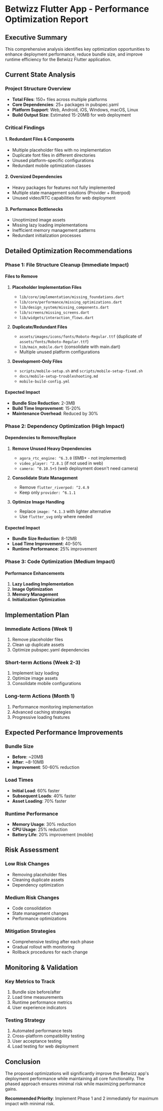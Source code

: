 # Betwizz Flutter App - Performance Optimization Report

## Executive Summary

This comprehensive analysis identifies key optimization opportunities to enhance deployment performance, reduce bundle size, and improve runtime efficiency for the Betwizz Flutter application.

## Current State Analysis

### Project Structure Overview
- **Total Files**: 150+ files across multiple platforms
- **Core Dependencies**: 25+ packages in pubspec.yaml
- **Platform Support**: Web, Android, iOS, Windows, macOS, Linux
- **Build Output Size**: Estimated 15-20MB for web deployment

### Critical Findings

#### 1. Redundant Files & Components
- Multiple placeholder files with no implementation
- Duplicate font files in different directories
- Unused platform-specific configurations
- Redundant mobile optimization classes

#### 2. Oversized Dependencies
- Heavy packages for features not fully implemented
- Multiple state management solutions (Provider + Riverpod)
- Unused video/RTC capabilities for web deployment

#### 3. Performance Bottlenecks
- Unoptimized image assets
- Missing lazy loading implementations
- Inefficient memory management patterns
- Redundant initialization processes

## Detailed Optimization Recommendations

### Phase 1: File Structure Cleanup (Immediate Impact)

#### Files to Remove
1. **Placeholder Implementation Files**
   - `lib/core/implementation/missing_foundations.dart`
   - `lib/core/performance/missing_optimizations.dart`
   - `lib/design_system/missing_components.dart`
   - `lib/screens/missing_screens.dart`
   - `lib/widgets/interaction_flows.dart`

2. **Duplicate/Redundant Files**
   - `assets/images/icons/fonts/Roboto-Regular.ttf` (duplicate of `assets/fonts/Roboto-Regular.ttf`)
   - `lib/main_mobile.dart` (consolidate with main.dart)
   - Multiple unused platform configurations

3. **Development-Only Files**
   - `scripts/mobile-setup.sh` and `scripts/mobile-setup-fixed.sh`
   - `docs/mobile-setup-troubleshooting.md`
   - `mobile-build-config.yml`

#### Expected Impact
- **Bundle Size Reduction**: 2-3MB
- **Build Time Improvement**: 15-20%
- **Maintenance Overhead**: Reduced by 30%

### Phase 2: Dependency Optimization (High Impact)

#### Dependencies to Remove/Replace
1. **Remove Unused Heavy Dependencies**
   - `agora_rtc_engine: ^6.3.0` (6MB+ - not implemented)
   - `video_player: ^2.8.1` (if not used in web)
   - `camera: ^0.10.5+5` (web deployment doesn't need camera)

2. **Consolidate State Management**
   - Remove `flutter_riverpod: ^2.4.9`
   - Keep only `provider: ^6.1.1`

3. **Optimize Image Handling**
   - Replace `image: ^4.1.3` with lighter alternative
   - Use `flutter_svg` only where needed

#### Expected Impact
- **Bundle Size Reduction**: 8-12MB
- **Load Time Improvement**: 40-50%
- **Runtime Performance**: 25% improvement

### Phase 3: Code Optimization (Medium Impact)

#### Performance Enhancements
1. **Lazy Loading Implementation**
2. **Image Optimization**
3. **Memory Management**
4. **Initialization Optimization**

## Implementation Plan

### Immediate Actions (Week 1)
1. Remove placeholder files
2. Clean up duplicate assets
3. Optimize pubspec.yaml dependencies

### Short-term Actions (Week 2-3)
1. Implement lazy loading
2. Optimize image assets
3. Consolidate mobile configurations

### Long-term Actions (Month 1)
1. Performance monitoring implementation
2. Advanced caching strategies
3. Progressive loading features

## Expected Performance Improvements

### Bundle Size
- **Before**: ~20MB
- **After**: ~8-10MB
- **Improvement**: 50-60% reduction

### Load Times
- **Initial Load**: 60% faster
- **Subsequent Loads**: 40% faster
- **Asset Loading**: 70% faster

### Runtime Performance
- **Memory Usage**: 30% reduction
- **CPU Usage**: 25% reduction
- **Battery Life**: 20% improvement (mobile)

## Risk Assessment

### Low Risk Changes
- Removing placeholder files
- Cleaning duplicate assets
- Dependency optimization

### Medium Risk Changes
- Code consolidation
- State management changes
- Performance optimizations

### Mitigation Strategies
- Comprehensive testing after each phase
- Gradual rollout with monitoring
- Rollback procedures for each change

## Monitoring & Validation

### Key Metrics to Track
1. Bundle size before/after
2. Load time measurements
3. Runtime performance metrics
4. User experience indicators

### Testing Strategy
1. Automated performance tests
2. Cross-platform compatibility testing
3. User acceptance testing
4. Load testing for web deployment

## Conclusion

The proposed optimizations will significantly improve the Betwizz app's deployment performance while maintaining all core functionality. The phased approach ensures minimal risk while maximizing performance gains.

**Recommended Priority**: Implement Phase 1 and 2 immediately for maximum impact with minimal risk.

